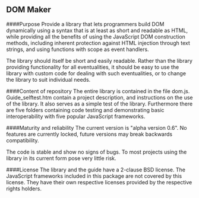 DOM Maker
---------

####Purpose
Provide a library that lets programmers build DOM dynamically using a syntax that is at least as short and readable as HTML, while providing all the benefits of using the JavaScript DOM construction methods, including inherent protection against HTML injection through text strings, and using functions with scope as event handlers.

The library should itself be short and easily readable. Rather than the library providing functionality for all eventualities, it should be easy to use the library with custom code for dealing with such eventualities, or to change the library to suit individual needs.

####Content of repository
The entire library is contained in the file dom.js. Guide_selftest.htm contain a project description, and instructions on the use of the library. It also serves as a simple test of the library. Furthermore there are five folders containing code testing and demonstrating basic interoperability with five popular JavaScript frameworks.

####Maturity and reliability
The current version is "alpha version 0.6". No features are currently locked, future versions may break backwards compatibility.

The code is stable and show no signs of bugs. To most projects using the library in its current form pose very little risk.

####License
The library and the guide have a 2-clause BSD license. The JavaScript frameworks included in this package are not covered by this license. They have their own respective licenses provided by the respective rights holders.
